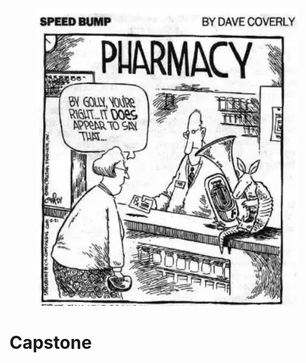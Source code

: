 <!-- ![Image Description](DisplayIMG/Cartoon.png) -->

<div align="center">
  <img src="DisplayIMG/Cartoon.png" alt="Image Description" />
</div>

<!--  ![Image Description](DisplayIMG/HW.png) -->

# Capstone
